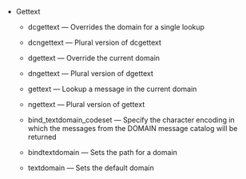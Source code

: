 * Gettext
    * dcgettext — Overrides the domain for a single lookup
    * dcngettext — Plural version of dcgettext
    * dgettext — Override the current domain
    * dngettext — Plural version of dgettext
    * gettext — Lookup a message in the current domain
    * ngettext — Plural version of gettext
    
    * bind_textdomain_codeset — Specify the character encoding in which the messages from the DOMAIN message catalog will be returned
    * bindtextdomain — Sets the path for a domain
    * textdomain — Sets the default domain
